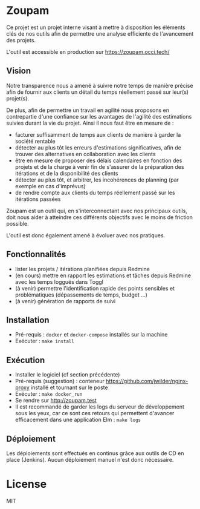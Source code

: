 # Zoupam

Ce projet est un projet interne visant à mettre à disposition les éléments clés
de nos outils afin de permettre une analyse efficiente de l'avancement des projets.

L'outil est accessible en production sur https://zoupam.occi.tech/

## Vision

Notre transparence nous a amené à suivre notre temps de manière précise afin de fournir
aux clients un détail du temps réellement passé sur leur(s) projet(s).

De plus, afin de permettre un travail en agilité nous proposons en contrepartie d'une
confiance sur les avantages de l'agilité des estimations suivies durant la vie du projet.
Ainsi il nous faut être en mesure de :

* facturer suffisamment de temps aux clients de manière à garder la société rentable
* détecter au plus tôt les erreurs d'estimations significatives, afin de trouver des alternatives
    en collaboration avec les clients
* être en mesure de proposer des délais calendaires en fonction des projets et de la charge à venir
    fin de s'assurer de la préparation des itérations et de la disponibilité des clients
* détecter au plus tôt, et arbitrer, les incohérences de planning (par exemple en cas d'imprévus)
* de rendre compte aux clients du temps réellement passé sur les itérations passées

Zoupam est un outil qui, en s'interconnectant avec nos principaux outils, doit nous aider à atteindre
ces différents objectifs avec le moins de friction possible.

L'outil est donc également amené à évoluer avec nos pratiques.

## Fonctionnalités

* lister les projets / itérations planifiées depuis Redmine
* (en cours) mettre en rapport les estimations et tâches depuis Redmine avec les temps loggués dans Toggl
* (à venir) permettre l'identification rapide des points sensibles et problématiques (dépassements de temps, budget ...)
* (à venir) génération de rapports de suivi

## Installation

* Pré-requis : `docker` et `docker-compose` installés sur la machine
* Exécuter : `make install`

## Exécution

* Installer le logiciel (cf section précédente)
* Pré-requis (suggestion) : conteneur https://github.com/jwilder/nginx-proxy installé et tournant sur le poste
* Exécuter : `make docker_run`
* Se rendre sur http://zoupam.test
* Il est recommandé de garder les logs du serveur de développement sous les yeux, car ce sont ces retours qui permettent
    d'avancer efficacement dans une application Elm : `make logs`

## Déploiement

Les déploiements sont effectués en continus grâce aux outils de CD en place (Jenkins).
Aucun déploiement manuel n'est donc nécessaire.

# License

MIT